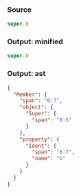 ### Source
```js parse:expr
super.b
```

### Output: minified
```js
super.b
```

### Output: ast
```json
{
  "Member": {
    "span": "0:7",
    "object": {
      "Super": {
        "span": "0:5"
      }
    },
    "property": {
      "Ident": {
        "span": "6:7",
        "name": "b"
      }
    }
  }
}
```
